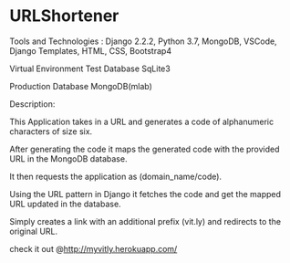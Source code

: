 # URLShortener

Tools and Technologies : Django 2.2.2, Python 3.7, MongoDB, VSCode, Django Templates, HTML, CSS, Bootstrap4

Virtual Environment Test Database SqLite3

Production Database MongoDB(mlab)


Description:

This Application takes in a URL and generates a code of alphanumeric characters of size six. 

After generating the code it maps the generated code with the provided URL in the MongoDB database.

It then requests the application as (domain_name/code).

Using the URL pattern in Django it fetches the code and get the mapped URL updated in the database.

Simply creates a link with an additional prefix (vit.ly) and redirects to the original URL.


check it out @http://myvitly.herokuapp.com/

